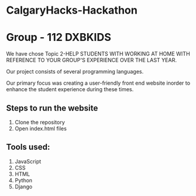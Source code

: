 # CalgaryHacks-Hackathon
<h1> Group - 112 DXBKIDS </h1>
We have chose Topic 2-HELP STUDENTS WITH WORKING AT HOME WITH REFERENCE TO YOUR GROUP'S EXPERIENCE OVER THE LAST YEAR.

Our project consists of several programming languages.

Our primary focus was creating a user-friendly front end website inorder to enhance the student experience during these times. 

<h2> Steps to run the website</h2>

1. Clone the repository
2. Open index.html files

<h2> Tools used: </h2>

1. JavaScript
2. CSS
3. HTML
4. Python
5. Django
